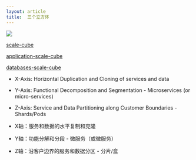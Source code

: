 ```yaml
---
layout: article
title:  三个立方体
---
```


![](https://akfpartners.com//uploads/blog/AKF_Scale_Cube.gif)


[scale-cube](https://akfpartners.com/growth-blog/scale-cube)

[application-scale-cube](https://akfpartners.com/growth-blog/splitting-applications-or-services-for-scale)

[databases-scale-cube](https://akfpartners.com/growth-blog/splitting-databases-for-scale)


- X-Axis: Horizontal Duplication and Cloning of services and data
- Y-Axis: Functional Decomposition and Segmentation - Microservices (or micro-services)
- Z-Axis: Service and Data Partitioning along Customer Boundaries - Shards/Pods

- X轴：服务和数据的水平复制和克隆
- Y轴：功能分解和分段 - 微服务（或微服务）
- Z轴：沿客户边界的服务和数据分区 - 分片/盒
